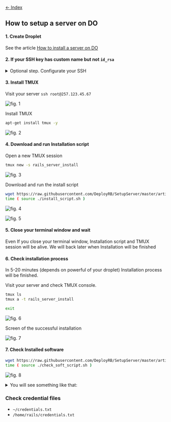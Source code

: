 [&larr; Index](../README.md)

## How to setup a server on DO

#### 1. Create Droplet

See the article [How to install a server on DO](../article-1/README.md)

#### 2. If your SSH key has custom name but not `id_rsa`

<details>
  <summary>Optional step. Configurate your SSH</summary>

**Do it only if the name of your SSH key is not `id_rsa`**

```sh
[edit tool] ~/.ssh/config
```

Add the followig lines (do not forget to do required changes)

```sh
Host my_rails_server 257.123.45.67
  HostName 257.123.45.67
  IdentityFile ~/.ssh/my_rsa_key
  ForwardAgent yes
```

_This is an optional step._

Authorize your public key on your new Server.

```sh
cat ~/.ssh/my_rsa_key.pub | ssh root@257.123.45.67 'cat >> ~/.ssh/authorized_keys'
```

</details>

#### 3. Install TMUX

Visit your server `ssh root@257.123.45.67`

![fig. 1](1.png)

Install TMUX

```sh
apt-get install tmux -y
```

![fig. 2](2.png)

#### 4. Download and run Installation script

Open a new TMUX session

```sh
tmux new -s rails_server_install
```

![fig. 3](3.png)

Download and run the install script

```sh
wget https://raw.githubusercontent.com/DeployRB/SetupServer/master/article-2/install_script.sh
time ( source ./install_script.sh )
```

![fig. 4](4.png)

![fig. 5](5.png)

#### 5. Close your terminal window and wait

Even If you close your terminal window, Installation script and TMUX session will be alive. We will back later when Installation will be finished

#### 6. Check installation process

In 5-20 minutes (depends on powerful of your droplet) Installation process will be finished.

Visit your server and check TMUX console.

```sh
tmux ls
tmux a -t rails_server_install

exit
```

![fig. 6](6.png)

Screen of the successful installation

![fig. 7](7.png)

#### 7. Check Installed software

```sh
wget https://raw.githubusercontent.com/DeployRB/SetupServer/master/article-2/check_soft_script.sh
time ( source ./check_soft_script.sh )
```

![fig. 8](8.png)

<details>
  <summary>You will see something like that:</summary>

![fig. 9](9.png)

```sh
Linux 3.16.0-4-amd64 1 SMP Debian 3.16.7-ckt25-2+deb8u3 (2016-07-02) x86_64 GNU/Linux
PRETTY_NAME="Debian GNU/Linux 8 (jessie)" NAME="Debian GNU/Linux" VERSION_ID="8" VERSION="8 (jessie)"

Check LANG vars:

LANGUAGE has value: en_US:en
LANG has value: en_US.UTF-8
LC_ALL has value: en_US.UTF-8
LC_CTYPE has value: en_US.UTF-8

Programming Langs:

 rvm : Not found
 /usr/bin/ruby
 /usr/bin/node
 /usr/bin/python

Converters:

 /usr/bin/convert

CacheStores:

 /usr/local/bin/redis-server

DataBases:

 /usr/bin/psql
 /usr/bin/mysql

Search:

 /usr/bin/searchd

Helpers:

 /usr/bin/git
 /usr/bin/tmux
 /usr/local/bin/pygmentize

Image Optimizers:

 /usr/bin/gifsicle
 /usr/bin/jhead
 /usr/bin/jpegoptim
 /usr/bin/jpegtran
 /usr/bin/optipng
 /usr/bin/pngcrush
 /usr/bin/pngout
 /usr/bin/pngquant

WebServer:

 /usr/sbin/nginx
```

</details>


### Check credential files

- `~/credentials.txt`
- `/home/rails/credentials.txt`
